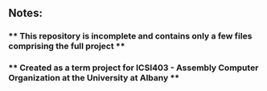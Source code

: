 ## Notes:
### ** This repository is incomplete and contains only a few files comprising the full project **
### ** Created as a term project for ICSI403 - Assembly Computer Organization at the University at Albany **

